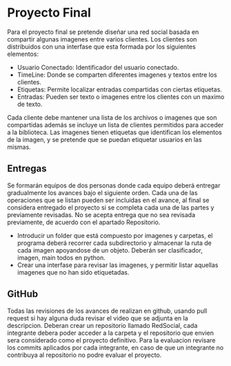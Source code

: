 # Proyecto Final

Para el proyecto final se pretende diseñar una red social basada en compartir algunas imagenes entre varios clientes. Los clientes son distribuidos con una interfase que esta formada por los siguientes elementos:
* Usuario Conectado: Identificador del usuario conectado.
* TimeLine: Donde se comparten diferentes imagenes y textos entre los clientes.
* Etiquetas: Permite localizar entradas compartidas con ciertas etiquetas.
* Entradas: Pueden ser texto o imagenes entre los clientes con un maximo de texto.

Cada cliente debe mantener una lista de los archivos o imagenes que son compartidas además se incluye un lista de clientes permitidos para acceder a la biblioteca.
Las imagenes tienen etiquetas que identifican los elementos de la imagen, y se pretende que se puedan etiquetar usuarios en las mismas.

## Entregas

Se formarán equipos de dos personas donde cada equipo deberá entregar gradualmente los avances bajo el siguiente orden. Cada una de las operaciones que se listan pueden ser incluidas en el avance, al final se considera entregado el proyecto si se completa cada una de las partes y previamente revisadas. No se acepta entrega que no sea revisada previamente, de acuerdo con el apartado Repositorio.

*  Introducir un folder que está compuesto por imagenes y carpetas, el programa deberá recorrer cada subdirectorio y almacenar la ruta de cada imagen apoyandose de un objeto. Deberán ser clasificador, imagen, main todos en python.
*  Crear una interfase para revisar las imagenes, y permitir listar aquellas imagenes que no han sido etiquetadas.

## GitHub

Todas las revisiones de los avances de realizan en github, usando pull request si hay alguna duda  revisar el video que se adjunta en la descripcion.
Deberan crear un repositorio llamado RedSocial, cada integrante debera poder acceder a la carpeta y el repositorio que envien sera considerado como el proyecto definitivo.
Para la evaluacion revisare los commits aplicados por cada integrante, en caso de que un integrante no contribuya al repositorio no podre evaluar el proyecto.
